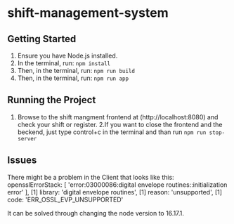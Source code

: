 # shift-management-system

## Getting Started

1. Ensure you have Node.js installed.
2. In the terminal, run: `npm install`
3. Then, in the terminal, run: `npm run build`
4. Then, in the terminal, run: `npm run app`

## Running the Project

1. Browse to the shift mangment frontend at (http://localhost:8080) and check your shift or register.
2.If you want to close the frontend and the beckend, just type control+c in the terminal and than run `npm run stop-server` 



## Issues
There might be a problem in the Client that looks like this:
 opensslErrorStack: [ 'error:03000086:digital envelope routines::initialization error' ],
[1]   library: 'digital envelope routines',
[1]   reason: 'unsupported',
[1]   code: 'ERR_OSSL_EVP_UNSUPPORTED'

It can be solved through changing the node version to 16.17.1.




